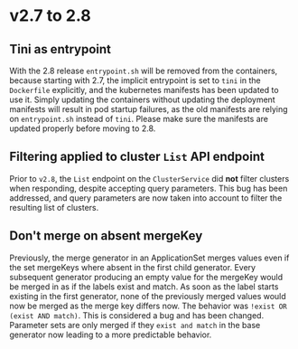 # v2.7 to 2.8

## Tini as entrypoint

With the 2.8 release `entrypoint.sh` will be removed from the containers,
because starting with 2.7, the implicit entrypoint is set to `tini` in the
`Dockerfile` explicitly, and the kubernetes manifests has been updated to use
it. Simply updating the containers without updating the deployment manifests
will result in pod startup failures, as the old manifests are relying on
`entrypoint.sh` instead of `tini`. Please make sure the manifests are updated
properly before moving to 2.8.

## Filtering applied to cluster `List` API endpoint

Prior to `v2.8`, the `List` endpoint on the `ClusterService` did **not** filter
clusters when responding, despite accepting query parameters. This bug has
been addressed, and query parameters are now taken into account to filter the
resulting list of clusters.

## Don't merge on absent mergeKey

Previously, the merge generator in an ApplicationSet merges values even if the
set mergeKeys where absent in the first child generator. Every subsequent
generator producing an empty value for the mergeKey would be merged in as if
the labels exist and match. As soon as the label starts existing in the first
generator, none of the previously merged values would now be merged as the
merge key differs now. The behavior was `!exist OR (exist AND match)`.
This is considered a bug and has been changed. Parameter sets are only merged
if they `exist and match` in the base generator now leading to a more
predictable behavior.
